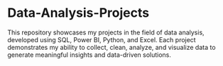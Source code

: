 # Data-Analysis-Projects
This repository showcases my projects in the field of data analysis, developed using SQL, Power BI, Python, and Excel. Each project demonstrates my ability to collect, clean, analyze, and visualize data to generate meaningful insights and data-driven solutions.
